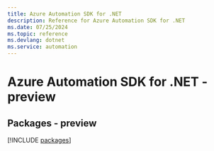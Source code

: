 ```yaml
---
title: Azure Automation SDK for .NET
description: Reference for Azure Automation SDK for .NET
ms.date: 07/25/2024
ms.topic: reference
ms.devlang: dotnet
ms.service: automation
---
```

# Azure Automation SDK for .NET - preview
## Packages - preview
[!INCLUDE [packages](automation-index.md)]